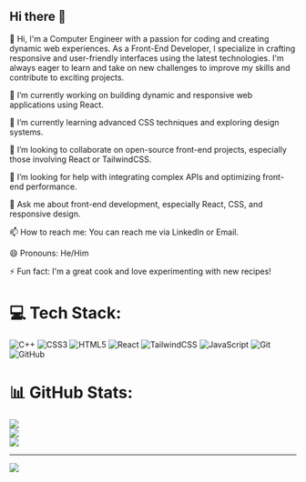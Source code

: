 ## Hi there 👋



👋 Hi, I'm a Computer Engineer with a passion for coding and creating dynamic web experiences. As a Front-End Developer, I specialize in crafting responsive and user-friendly interfaces using the latest technologies. I'm always eager to learn and take on new challenges to improve my skills and contribute to exciting projects.

🔭 I’m currently working on building dynamic and responsive web applications using React.

🌱 I’m currently learning advanced CSS techniques and exploring design systems.

👯 I’m looking to collaborate on open-source front-end projects, especially those involving React or TailwindCSS.

🤔 I’m looking for help with integrating complex APIs and optimizing front-end performance.

💬 Ask me about front-end development, especially React, CSS, and responsive design.

📫 How to reach me: You can reach me via LinkedIn or Email.

😄 Pronouns: He/Him

⚡ Fun fact: I'm a great cook and love experimenting with new recipes!



# 💻 Tech Stack:
![C++](https://img.shields.io/badge/c++-%2300599C.svg?style=for-the-badge&logo=c%2B%2B&logoColor=white) ![CSS3](https://img.shields.io/badge/css3-%231572B6.svg?style=for-the-badge&logo=css3&logoColor=white) ![HTML5](https://img.shields.io/badge/html5-%23E34F26.svg?style=for-the-badge&logo=html5&logoColor=white) ![React](https://img.shields.io/badge/react-%2320232a.svg?style=for-the-badge&logo=react&logoColor=%2361DAFB) ![TailwindCSS](https://img.shields.io/badge/tailwindcss-%2338B2AC.svg?style=for-the-badge&logo=tailwind-css&logoColor=white) ![JavaScript](https://img.shields.io/badge/javascript-%23323330.svg?style=for-the-badge&logo=javascript&logoColor=%23F7DF1E) ![Git](https://img.shields.io/badge/git-%23F05033.svg?style=for-the-badge&logo=git&logoColor=white) ![GitHub](https://img.shields.io/badge/github-%23121011.svg?style=for-the-badge&logo=github&logoColor=white)
# 📊 GitHub Stats:
![](https://github-readme-stats.vercel.app/api?username=mahdimazhabi&theme=transparent&hide_border=false&include_all_commits=false&count_private=false)<br/>
![](https://github-readme-streak-stats.herokuapp.com/?user=mahdimazhabi&theme=transparent&hide_border=false)<br/>
![](https://github-readme-stats.vercel.app/api/top-langs/?username=mahdimazhabi&theme=transparent&hide_border=false&include_all_commits=false&count_private=false&layout=compact)

---
[![](https://visitcount.itsvg.in/api?id=mahdimazhabi&icon=4&color=13)](https://visitcount.itsvg.in)

<!-- Proudly created with GPRM ( https://gprm.itsvg.in ) -->

